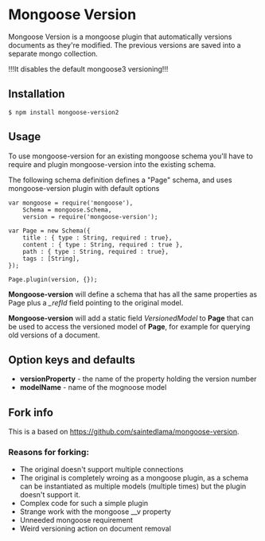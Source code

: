 # Mongoose Version

Mongoose Version is a mongoose plugin that automatically versions documents as they're modified.
The previous versions are saved into a separate mongo collection.

!!!It disables the default mongoose3 versioning!!!

## Installation

    $ npm install mongoose-version2

## Usage

To use mongoose-version for an existing mongoose schema you'll have to require and plugin mongoose-version into the
existing schema.

The following schema definition defines a "Page" schema, and uses mongoose-version plugin with default options

    var mongoose = require('mongoose'),
        Schema = mongoose.Schema,
        version = require('mongoose-version');

    var Page = new Schema({
        title : { type : String, required : true},
        content : { type : String, required : true },
        path : { type : String, required : true},
        tags : [String],
    });

    Page.plugin(version, {});

**Mongoose-version** will define a schema that has all the same properties as Page plus a *\_refId* field pointing to the original model.

**Mongoose-version** will add a static field *VersionedModel* to **Page** that can be used to access the versioned
model of **Page**, for example for querying old versions of a document.

## Option keys and defaults

* **versionProperty** - the name of the property holding the version number
* **modelName** - name of the mognoose model

## Fork info

This is a based on https://github.com/saintedlama/mongoose-version.

### Reasons for forking:

* The original doesn't support multiple connections
* The original is completely wroing as a mongoose plugin, as a schema
  can be instantiated as multiple models (multiple times) but the plugin
  doesn't support it.
* Complex code for such a simple plugin
* Strange work with the mongoose \__v property
* Unneeded mongoose requirement
* Weird versioning action on document removal
